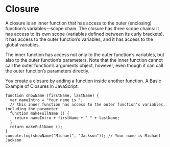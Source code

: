 # Closure
A closure is an inner function that has access to the outer (enclosing) function’s variables—scope chain. The closure has three scope chains: it has access to its own scope (variables defined between its curly brackets), it has access to the outer function’s variables, and it has access to the global variables.

The inner function has access not only to the outer function’s variables, but also to the outer function’s parameters. Note that the inner function cannot call the outer function’s arguments object, however, even though it can call the outer function’s parameters directly.

You create a closure by adding a function inside another function.
A Basic Example of Closures in JavaScript:
```
function showName (firstName, lastName) {
  var nameIntro = "Your name is ";
  // this inner function has access to the outer function's variables, including the parameter
  function makeFullName () {       
    return nameIntro + firstName + " " + lastName;    
  }
  return makeFullName ();
}
console.log(showName("Michael", "Jackson")); // Your name is Michael Jackson
```
